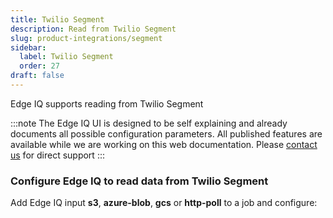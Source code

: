 ```yaml
---
title: Twilio Segment
description: Read from Twilio Segment
slug: product-integrations/segment
sidebar:
  label: Twilio Segment
  order: 27
draft: false
---
```


Edge IQ supports reading from Twilio Segment

:::note
The Edge IQ UI is designed to be self explaining and already documents all possible configuration parameters. All published features are available while we are working on this web documentation.
Please [contact us](https://behavure.ai/contact) for direct support
:::

### Configure Edge IQ to read data from Twilio Segment

Add Edge IQ input **s3**, **azure-blob**, **gcs** or **http-poll** to a job and configure:
